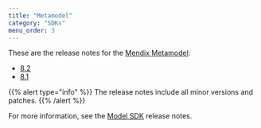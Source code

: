```yaml
---
title: "Metamodel"
category: "SDKs"
menu_order: 3
---
```


These are the release notes for the [Mendix Metamodel](/apidocs-mxsdk/mxsdk/understanding-the-metamodel):

* [8.2](metamodel-8.2)
* [8.1](metamodel-8.1)

{{% alert type="info" %}}
The release notes include all minor versions and patches.
{{% /alert %}}

For more information, see the [Model SDK](model-sdk) release notes.

